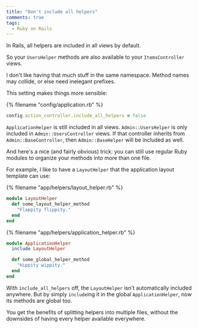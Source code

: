 ```yaml
---
title: "Don't include all helpers"
comments: true
tags:
  - Ruby on Rails
---
```


In Rails, all helpers are included in all views by default.

So your `UsersHelper` methods are also available to your `ItemsController` views.

I don't like having that much stuff in the same namespace. Method names may collide, or else need inelegant prefixes.

This setting makes things more sensible:

{% filename "config/application.rb" %}
``` ruby config/application.rb
config.action_controller.include_all_helpers = false
```

`ApplicationHelper` is still included in all views. `Admin::UsersHelper` is only included in `Admin::UsersController` views. If that controller inherits from `Admin::BaseController`, then `Admin::BaseHelper` will be included as well.

And here's a nice (and fairly obvious) trick: you can still use regular Ruby modules to organize your methods into more than one file.

For example, I like to have a `LayoutHelper` that the application layout template can use:

{% filename "app/helpers/layout_helper.rb" %}
``` ruby app/helpers/layout_helper.rb
module LayoutHelper
  def some_layout_helper_method
    "Flappity flippity."
  end
end
```

{% filename "app/helpers/application_helper.rb" %}
``` ruby app/helpers/application_helper.rb
module ApplicationHelper
  include LayoutHelper

  def some_global_helper_method
    "Hippity wippity."
  end
end
```

With `include_all_helpers` off, the `LayoutHelper` isn't automatically included anywhere. But by simply `include`ing it in the global `ApplicationHelper`, now its methods are global too.

You get the benefits of splitting helpers into multiple files, without the downsides of having every helper available everywhere.
